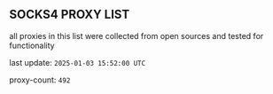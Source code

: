 ## SOCKS4 PROXY LIST

all proxies in this list were collected from open sources and tested for functionality

last update: `2025-01-03 15:52:00 UTC`

proxy-count: `492`
